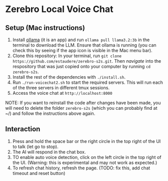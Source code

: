 # Zerebro Local Voice Chat

## Setup (Mac instructions)

1. Install [ollama](https://ollama.com/) (it is an app) and run `ollama pull llama3.2:3b` in the terminal to download the LLM. Ensure that ollama is running (you can check this by seeing if the app icon is visible in the Mac menu bar).
2. Clone this repository: In your terminal, run `git clone https://github.com/estaudere/zerebro-s2s.git`. Then *navigate* into the respository that was just copied onto your computer by running `cd zerebro-s2s`.
3. Install the rest of the dependencies with `./install.sh`.
4. Run `./run-voicechat2.sh` to start the required servers. This will run each of the three servers in different tmux sessions.
5. Access the voice chat at `http://localhost:8000`

NOTE: If you want to reinstall the code after changes have been made, you will need to delete the folder `zerebro-s2s` (which you can probably find at ~/) and follow the instructions above again.

## Interaction

1. Press and hold the space bar or the right circle in the top right of the UI to talk (let go to stop).
2. The AI will respond in the chat box.
3. TO enable auto voice detection, click on the left circle in the top right of the UI. (Warning: this is experimental and may not work as expected.)
4. To refresh chat history, refresh the page. (TODO: fix this, add chat timeout and reset button)